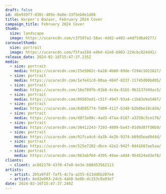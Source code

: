 ```yaml
---
draft: false
id: dbe939f7-d30c-485e-9a0e-33f5eb8e1d86
title: Harper's Bazaar, February 2024 Cover
campaign_title: February 2024 Cover
thumb:
  size: landscape
  image: https://ucarecdn.com/c37597a2-58ac-4dd2-a402-a4df5d6a9277/
carouselthumb:
  size: portrait
  image: https://ucarecdn.com/f5faa18d-e0bd-42e0-8903-224cbc824d42/
release_date: 2024-02-16T15:47:37.235Z
media:
  - size: portrait
    media: https://ucarecdn.com/25e5062c-ba28-4b60-89de-f294c1022827/
  - size: portrait
    media: https://ucarecdn.com/1e7e41c0-80aa-484f-8237-11745d00bd05/
  - size: portrait
    media: https://ucarecdn.com/16e789fb-01b8-4c4a-81b5-963137d49ac5/
  - size: portrait
    media: https://ucarecdn.com/09503ed1-c51f-4947-93a4-c1b83e9a546f/
  - size: portrait
    media: https://ucarecdn.com/8db95774-7d09-4117-b340-b2b0be10cdd4/
  - size: portrait
    media: https://ucarecdn.com/d0f3a98c-4ad3-47aa-8187-a3250c3ce176/
  - size: portrait
    media: https://ucarecdn.com/36412243-7293-4899-ba43-01d6d87fd6b9/
  - size: portrait
    media: https://ucarecdn.com/91fca4c6-da3b-4e2b-9374-b09d5ead0d4d/
  - size: portrait
    media: https://ucarecdn.com/525e7282-dbce-42e2-942f-8d41687ae5aa/
  - size: portrait
    media: https://ucarecdn.com/063abf64-4395-49ae-add4-954524ad3ef0/
clients:
  - client: ac882170-43f0-47e0-be3e-b08d53562113
artists:
  - artist: 205a9fdf-faf5-4c7a-a255-613dd6b207e4
  - artist: 6ed2e003-24cb-4ab8-be0b-dc153c8a93e7
date: 2024-02-16T15:47:37.240Z
---
```


